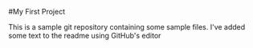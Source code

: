#My First Project

This is a sample git repository containing some sample files. I've added some text to the readme using GitHub's editor
